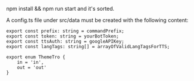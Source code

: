 
npm install && npm run start and it's sorted.

A config.ts file under src/data must be created with the following content:
```
export const prefix: string = commandPrefix;
export const token: string = yourBotToken;
export const ttsAuth: string = googleAPIKey;
export const langTags: string[] = arrayOfValidLangTagsForTTS;

export enum ThemeTro {
    in = 'in',
    out = 'out'
}

```


